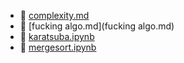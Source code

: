 * 📄 [complexity.md](complexity.md)
* 📄 [fucking algo.md](fucking algo.md)
* 📄 [karatsuba.ipynb](karatsuba.ipynb)
* 📄 [mergesort.ipynb](mergesort.ipynb)
